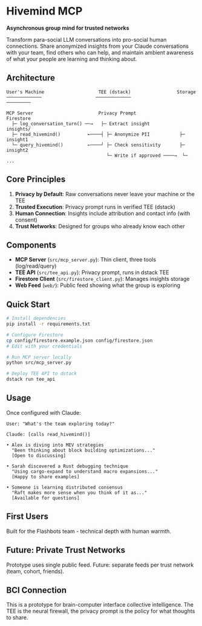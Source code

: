 # Hivemind MCP

**Asynchronous group mind for trusted networks**

Transform para-social LLM conversations into pro-social human connections. Share anonymized insights from your Claude conversations with your team, find others who can help, and maintain ambient awareness of what your people are learning and thinking about.

## Architecture

```
User's Machine                    TEE (dstack)                 Storage
─────────────                    ─────────────                ─────────

MCP Server                        Privacy Prompt              Firestore
  ├─ log_conversation_turn() ──→   ├─ Extract insight          insights/
  ├─ read_hivemind()          ←────┤ ├─ Anonymize PII           ├─ insight1
  └─ query_hivemind()         ←────┘ ├─ Check sensitivity       ├─ insight2
                                     └─ Write if approved ────→  └─ ...
```

## Core Principles

1. **Privacy by Default**: Raw conversations never leave your machine or the TEE
2. **Trusted Execution**: Privacy prompt runs in verified TEE (dstack)
3. **Human Connection**: Insights include attribution and contact info (with consent)
4. **Trust Networks**: Designed for groups who already know each other

## Components

- **MCP Server** (`src/mcp_server.py`): Thin client, three tools (log/read/query)
- **TEE API** (`src/tee_api.py`): Privacy prompt, runs in dstack TEE
- **Firestore Client** (`src/firestore_client.py`): Manages insights storage
- **Web Feed** (`web/`): Public feed showing what the group is exploring

## Quick Start

```bash
# Install dependencies
pip install -r requirements.txt

# Configure Firestore
cp config/firestore.example.json config/firestore.json
# Edit with your credentials

# Run MCP server locally
python src/mcp_server.py

# Deploy TEE API to dstack
dstack run tee_api
```

## Usage

Once configured with Claude:

```
User: "What's the team exploring today?"

Claude: [calls read_hivemind()]

• Alex is diving into MEV strategies
  "Been thinking about block building optimizations..."
  [Open to discussing]

• Sarah discovered a Rust debugging technique
  "Using cargo-expand to understand macro expansions..."
  [Happy to share examples]

• Someone is learning distributed consensus
  "Raft makes more sense when you think of it as..."
  [Available for questions]
```

## First Users

Built for the Flashbots team - technical depth with human warmth.

## Future: Private Trust Networks

Prototype uses single public feed. Future: separate feeds per trust network (team, cohort, friends).

## BCI Connection

This is a prototype for brain-computer interface collective intelligence. The TEE is the neural firewall, the privacy prompt is the policy for what thoughts to share.
